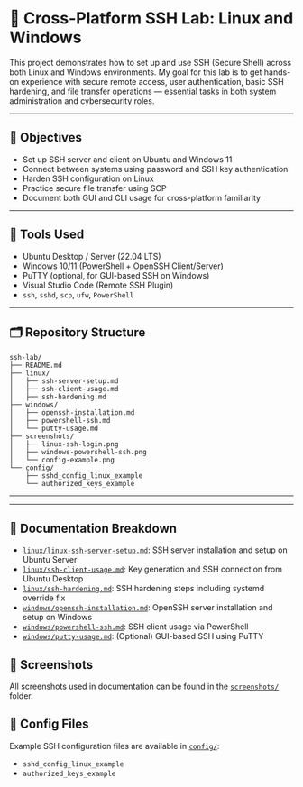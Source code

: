 # 🔐 Cross-Platform SSH Lab: Linux and Windows

This project demonstrates how to set up and use SSH (Secure Shell) across both Linux and Windows environments. My goal for this lab is to get hands-on experience with secure remote access, user authentication, basic SSH hardening, and file transfer operations — essential tasks in both system administration and cybersecurity roles.

---

## 📌 Objectives

- Set up SSH server and client on Ubuntu and Windows 11
- Connect between systems using password and SSH key authentication
- Harden SSH configuration on Linux
- Practice secure file transfer using SCP
- Document both GUI and CLI usage for cross-platform familiarity

---

## 🧰 Tools Used

- Ubuntu Desktop / Server (22.04 LTS)
- Windows 10/11 (PowerShell + OpenSSH Client/Server)
- PuTTY (optional, for GUI-based SSH on Windows)
- Visual Studio Code (Remote SSH Plugin)
- `ssh`, `sshd`, `scp`, `ufw`, `PowerShell`

---

## 🗂️ Repository Structure

```plaintext
ssh-lab/
├── README.md
├── linux/
│   ├── ssh-server-setup.md
│   ├── ssh-client-usage.md
│   ├── ssh-hardening.md
├── windows/
│   ├── openssh-installation.md
│   ├── powershell-ssh.md
│   └── putty-usage.md
├── screenshots/
│   ├── linux-ssh-login.png
│   ├── windows-powershell-ssh.png
│   └── config-example.png
└── config/
    ├── sshd_config_linux_example
    └── authorized_keys_example
```

---

---

## 📂 Documentation Breakdown

- [`linux/linux-ssh-server-setup.md`](linux/linux-ssh-server-setup.md): SSH server installation and setup on Ubuntu Server
- [`linux/ssh-client-usage.md`](linux/ssh-client-usage.md): Key generation and SSH connection from Ubuntu Desktop
- [`linux/ssh-hardening.md`](linux/ssh-hardening.md): SSH hardening steps including systemd override fix
- [`windows/openssh-installation.md`](windows/openssh-installation.md): OpenSSH server installation and setup on Windows
- [`windows/powershell-ssh.md`](windows/powershell-ssh.md): SSH client usage via PowerShell
- [`windows/putty-usage.md`](windows/putty-usage.md): (Optional) GUI-based SSH using PuTTY

## 📸 Screenshots

All screenshots used in documentation can be found in the [`screenshots/`](screenshots/) folder.

## 🧾 Config Files

Example SSH configuration files are available in [`config/`](config/):
- `sshd_config_linux_example`
- `authorized_keys_example`
